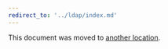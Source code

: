 ```yaml
---
redirect_to: '../ldap/index.md'
---
```


This document was moved to [another location](../ldap/index.md).

<!-- This redirect file can be deleted after February 1, 2021. -->
<!-- Before deletion, see: https://docs.gitlab.com/ee/development/documentation/#move-or-rename-a-page -->
